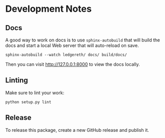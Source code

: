 # Development Notes

## Docs

A good way to work on docs is to use `sphinx-autobuild` that will build the docs and start a local Web server that will auto-reload on save.

    sphinx-autobuild --watch ledgereth/ docs/ build/docs/

Then you can visit http://127.0.0.1:8000 to view the docs locally.

## Linting

Make sure to lint your work:

    python setup.py lint

## Release

To release this package, create a new GitHub release and publish it.
